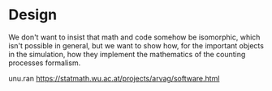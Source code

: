# Design

We don't want to insist that math and code somehow be isomorphic, which isn't possible in general, but we want to show how, for the important objects in the simulation, how they implement the mathematics of the counting processes formalism.

unu.ran
https://statmath.wu.ac.at/projects/arvag/software.html
